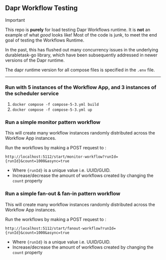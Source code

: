 ## Dapr Workflow Testing

> [!IMPORTANT]
> This repo is **purely** for load testing Dapr Workflows runtime.
> It is **not** an example of what _good_ looks like! Most of the code is junk, to meet the end goal of testing the Workflows Runtime.

In the past, this has flushed out many concurrency issues in the underlying durabletask-go library, which have been subsequently addressed in newer versions of the Dapr runtime.

The dapr runtime version for all compose files is specified in the `.env` file.

---

### Run with 5 instances of the Workflow App, and 3 instances of the scheduler service

1. `docker compose -f compose-5-3.yml build`
2. `docker compose -f compose-5-3.yml up`


### Run a simple monitor pattern workflow

This will create many workflow instances randomly distributed across the Workflow App instances.

Run the workflows by making a POST request to :

```http://localhost:5112/start/monitor-workflow?runId={runId}&count=1000&async=true```

- Where `{runId}` is a unique value i.e. UUID/GUID.
- Increase/decrease the amount of workflows created by changing the `count` property

### Run a simple fan-out & fan-in pattern workflow

This will create many workflow instances randomly distributed across the Workflow App instances.

Run the workflows by making a POST request to :

```http://localhost:5112/start/fanout-workflow?runId={runId}&count=1000&async=true```

- Where `{runId}` is a unique value i.e. UUID/GUID.
- Increase/decrease the amount of workflows created by changing the `count` property
